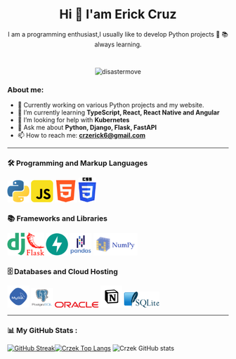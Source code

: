 <div id="header" align="center">
  <h1 align="center">Hi 👋 I'am Erick Cruz</h1>
  <p align="center">I am a programming enthusiast,I usually like to develop Python projects 🤗 📚 always learning.</p>
  <br />
  <p align="center"> <img src="https://komarev.com/ghpvc/?username=Crzek&label=Profile%20views&color=0e75b6&style=for-the-badge" alt="disastermove" /> </p>

</div>

<!-- ## ![Crzek Views](https://komarev.com/ghpvc/?username=Crzek&style=for-the-badge) -->

<!-- about me -->
<!--
**Crzek/Crzek** is a ✨ _special_ ✨ repository because its `README.md` (this file) appears on your GitHub profile.

-->

### About me:

- 🔭 Currently working on various Python projects and my website.
- 🌱 I’m currently learning **TypeScript, React, React Native and Angular**
- 🤔 I’m looking for help with **Kubernetes**
- 💬 Ask me about **Python, Django, Flask, FastAPI**
- 📫 How to reach me: **crzerick6@gmail.com**

---

<!-- Lenguges de programacion -->
<div>
  <h3>🛠️ Programming and Markup Languages</h3>
  <div>
    <img src="./iconos/python.svg" alt="python" width="50px">
    <img src="./iconos/Js.svg" alt="javascript" width="50px">
    <img src="./iconos/html.svg" alt="html" width="50px">
    <img src="./iconos/css.svg" alt="css" width="40px">
  </div>
  <h3>📚 Frameworks and Libraries</h3>
  <img src="./iconos/django1.svg" alt="django" width="40px">
  <img src="./iconos/flask_rojo.svg" alt="flask" width="40px">
  <img src="./iconos/fastAPI.svg" alt="fastApi" width="50px">
  <img src="./iconos/pandas2A.svg" alt="pandas" width="50px">
  <img src="./iconos/numpy.svg" alt="nmpy" width="100px">

  <h3>🗄️ Databases and Cloud Hosting</h3>
  <img src="./iconos/mySQL.svg" alt="mySQL" width="50px">
  <img src="./iconos/postgresql-vertical.svg" alt="postgresql" width="50px">
  <img src="./iconos/oracle.svg" alt="oracle-sql" width="100px">
  <img src="./iconos/notion.svg" alt="notion" width="50px">
  <img src="./iconos/sqlite.svg" alt="html" width="80px">
</div>

---

<!-- stats  -->

### 📊 My GitHub Stats :

[![GitHub Streak](https://github-readme-streak-stats.herokuapp.com?user=Crzek&theme=panda&date_format=n%2Fj%5B%2FY%5D)](https://git.io/streak-stats)[![Crzek Top Langs](https://github-readme-stats.vercel.app/api/top-langs/?username=Crzek&hide_progress=false&theme=panda)](https://github.com/anuraghazra/github-readme-stats)
![Crzek GitHub stats](https://github-readme-stats.vercel.app/api?username=Crzek&show_icons=true&theme=panda)
